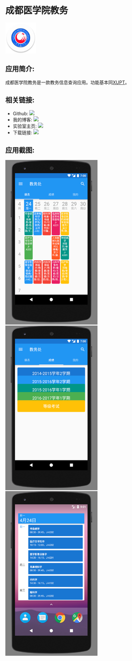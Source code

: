# 成都医学院教务
<img src="https://github.com/1anc3r/CMC/blob/master/app/src/main/ic_launcher-web.png?raw=true" width = "96" height = "96" alt="AirFree"/>

## 应用简介:
成都医学院教务是一款教务信息查询应用。功能基本同[XUPT](https://github.com/1anc3r/XUPT)。

## 相关链接:
* Github: [![](https://img.shields.io/badge/github-1anc3r-yellowgreen.svg)](https://github.com/1anc3r)
* 我的博客: [![](https://img.shields.io/badge/blog-1anc3r-green.svg)](http://1anc3r.github.io/)
* 实验室主页: [![](https://img.shields.io/badge/wiki-xiyoumobile-brightgreen.svg)](http://www.xiyoumobile.com/)
* 下载链接: [![](https://img.shields.io/badge/download-v1.2-blue.svg)](https://github.com/1anc3r/CMC/blob/master/screenshot/cmc_alpha_0.0.1.apk?raw=true)

## 应用截图:
<img src="https://github.com/1anc3r/CMC/blob/master/Screenshots/课表.png" width = "288" height = "512" alt="" /><img src="https://github.com/1anc3r/CMC/blob/master/Screenshots/成绩单.png" width = "288" height = "512" alt=""/><img src="https://github.com/1anc3r/CMC/blob/master/Screenshots/桌面课表.png" width = "288" height = "512" alt=""/>
